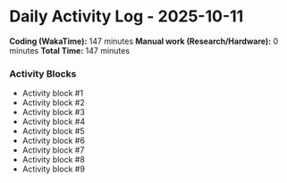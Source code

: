 # Daily Activity Log - 2025-10-11

**Coding (WakaTime):** 147 minutes
**Manual work (Research/Hardware):** 0 minutes
**Total Time:** 147 minutes

### Activity Blocks
- Activity block #1
- Activity block #2
- Activity block #3
- Activity block #4
- Activity block #5
- Activity block #6
- Activity block #7
- Activity block #8
- Activity block #9

